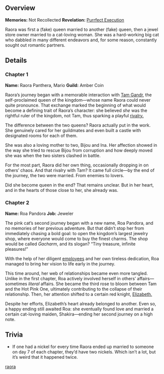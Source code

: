 <!-- title: Raora Panthera -->
<!-- quote: She is FA KE! She is FA KE! -->
<!-- chapters: -1 -->
<!-- images: (Raora's Chapter 1 Profile), (Raora in Justice HQ), (Raora's Chapter 2 Profile), (Raora in Chapter 2's Ending) -->
<!-- model: false -->

## Overview

**Memories:** Not Recollected
**Revelation:** [Purrfect Execution](#entry:purrfect-execution-entry)

Raora was first a (fake) queen married to another (fake) queen, then a jewel store owner married to a cat-loving woman. She was a hard-working big cat who dabbled in many different endeavors and, for some reason, constantly sought out romantic partners.

## Details

### Chapter 1

**Name:** Raora Panthera, Mario
**Guild:** Amber Coin

Raora’s journey began with a memorable interaction with [Tam Gandr](#entry:kronii-entry), the self-proclaimed queen of the kingdom—whose name Raora could never quite pronounce. That exchange marked the beginning of what would become a defining trait of Raora’s character: she believed _she_ was the rightful ruler of the kingdom, not Tam, thus sparking a playful [rivalry.](https://www.youtube.com/live/8ybUOw9NhMc?feature=shared&t=13146)

The difference between the two queens? Raora actually put in the work. She genuinely cared for her guildmates and even built a castle with designated rooms for each of them.

She was also a loving mother to two, Bijou and Ina. Her affection showed in the way she tried to rescue Bijou from corruption and how deeply moved she was when the two sisters clashed in battle.

For the most part, Raora did her own thing, occasionally dropping in on others’ chaos. And that rivalry with Tam? It came full circle—by the end of the journey, the two were married. From enemies to lovers.

Did she become queen in the end? That remains unclear. But in her heart, and in the hearts of those close to her, she already was.

### Chapter 2

**Name:** Roa Pandora
**Job:** Jeweler

The pink cat’s second journey began with a new name, Roa Pandora, and no memories of her previous adventure. But that didn’t stop her from immediately chasing a bold goal: to open the kingdom’s largest jewelry shop, where everyone would come to buy the finest charms. The shop would be called _Gacharm_, and its slogan? “Tiny treasure, infinite pleasures!”

With the help of her diligent [employees](https://www.youtube.com/live/i54lsw-XjDA?t=692) and her own tireless dedication, Roa managed to bring her vision to life early in the journey.

This time around, her web of relationships became even more tangled. Unlike in the first chapter, Roa actively involved herself in others’ affairs—sometimes _literal_ affairs. She became the third rose to bloom between Tam and the Hot Pink One, ultimately contributing to the collapse of their relationship. Then, her attention shifted to a certain red knight, [Elizabeth.](https://www.youtube.com/live/m2OG5auudrQ?si=8Q0YfMORv-AQL_qj&t=11014)

Despite her efforts, Elizabeth’s heart already belonged to another. Even so, a happy ending still awaited Roa: she eventually found love and married a certain cat-loving maiden, Shakira—ending her second journey on a high note.

## Trivia

- If one had a nickel for every time Raora ended up married to someone on day 7 of each chapter, they’d have two nickels. Which isn’t a lot, but it’s weird that it happened twice.

[raora](#easter:easter-raora)
